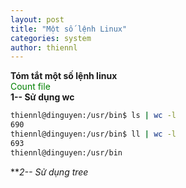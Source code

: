 ```yaml
---
layout: post
title: "Một số lệnh Linux"
categories: system
author: thiennl
---
```

**Tóm tắt một số lệnh linux**  
<span style="color:green">Count file</span>  
**1-- Sử dụng wc**
```bash
thiennl@dinguyen:/usr/bin$ ls | wc -l
690
thiennl@dinguyen:/usr/bin$ ll | wc -l
693
thiennl@dinguyen:/usr/bin
```  
***2-- Sử dụng tree*  

  



